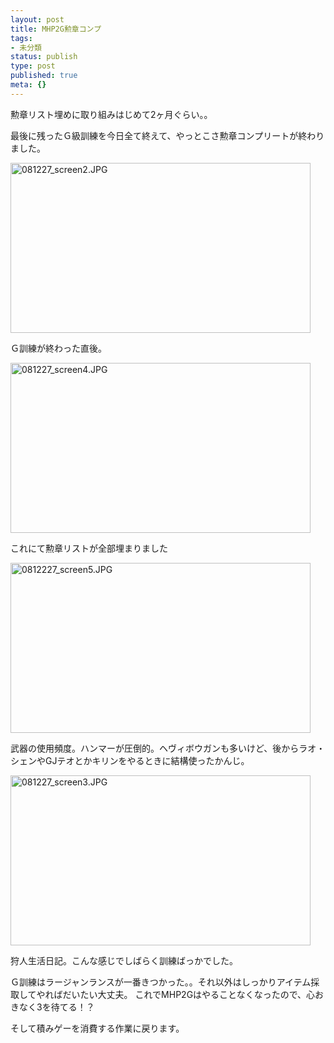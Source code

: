 ```yaml
---
layout: post
title: MHP2G勲章コンプ
tags:
- 未分類
status: publish
type: post
published: true
meta: {}
---
```

勲章リスト埋めに取り組みはじめて2ヶ月ぐらい。。

最後に残ったＧ級訓練を今日全て終えて、やっとこさ勲章コンプリートが終わりました。

<span class="mt-enclosure mt-enclosure-image" style="display: inline;"><img alt="081227_screen2.JPG" src="http://wo.skr.jp/images/uploads/screen2.JPG" width="480" height="272" class="mt-image-none" style="" /></span>

Ｇ訓練が終わった直後。

<span class="mt-enclosure mt-enclosure-image" style="display: inline;"><img alt="081227_screen4.JPG" src="http://wo.skr.jp/images/uploads/screen4.JPG" width="480" height="272" class="mt-image-none" style="" /></span>

これにて勲章リストが全部埋まりました

<span class="mt-enclosure mt-enclosure-image" style="display: inline;"><img alt="0812227_screen5.JPG" src="http://wo.skr.jp/images/uploads/screen5.JPG" width="480" height="272" class="mt-image-none" style="" /></span>

武器の使用頻度。ハンマーが圧倒的。ヘヴィボウガンも多いけど、後からラオ・シェンやGJテオとかキリンをやるときに結構使ったかんじ。

<span class="mt-enclosure mt-enclosure-image" style="display: inline;"><img alt="081227_screen3.JPG" src="http://wo.skr.jp/images/uploads/screen3.JPG" width="480" height="272" class="mt-image-none" style="" /></span>

狩人生活日記。こんな感じでしばらく訓練ばっかでした。

Ｇ訓練はラージャンランスが一番きつかった。。それ以外はしっかりアイテム採取してやればだいたい大丈夫。
これでMHP2Gはやることなくなったので、心おきなく3を待てる！？

そして積みゲーを消費する作業に戻ります。
